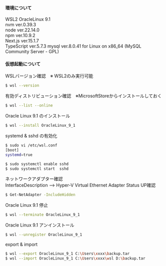 #### 環境について

WSL2
OracleLinux 9.1  
nvm     ver.0.39.3  
node    ver.22.14.0  
npm     ver.10.9.2  
Next.js ver.15.1.7  
TypeScript ver.5.7.3
mysql ver.8.0.41 for Linux on x86_64 (MySQL Community Server - GPL)

#### 仮想起動について
WSLバージョン確認　※ WSL2のみ実行可能
```bash
$ wsl --version
```
有効ディストリビューション確認　※MicrosoftStoreからインストールしておく
```bash
$ wsl --list --online
```
Oracle Linux 9.1 のインストール
```bash
$ wsl --install OracleLinux_9_1
```
systemd & sshd の有効化
```bash
$ sudo vi /etc/wsl.conf
[boot]
systemd=true

$ sudo systemctl enable sshd
$ sudo systemctl start  sshd
```
ネットワークアダプター確認  
InterfaceDescription --> Hyper-V Virtual Ethernet Adapter Status UP確認
```bash
$ Get-NetAdapter -IncludeHidden
```
Oracle Linux 9.1 停止
```bash
$ wsl --terminate OracleLinux_9_1
```
Oracle Linux 9.1 アンインストール
```bash
$ wsl --unregister OracleLinux_9_1
```
export & import
```bash
$ wsl --export OracleLinux_9_1 C:\Users\xxxx\backup.tar
$ wsl --import OracleLinux_9_1 C:\Users\xxxx\wsl D:\backup.tar
```
